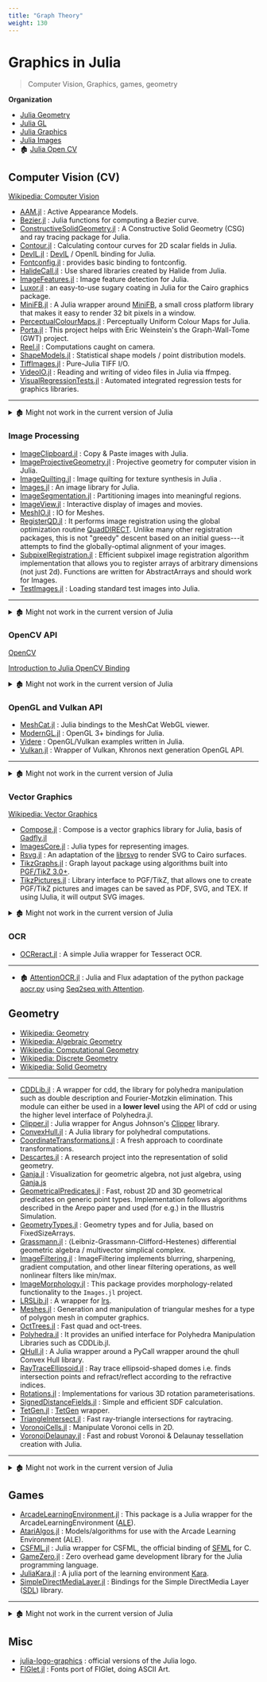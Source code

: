 ```yaml
---
title: "Graph Theory"
weight: 130
---
```


# Graphics in Julia

> Computer Vision, Graphics, games, geometry

**Organization**

- [Julia Geometry](https://github.com/JuliaGeometry)
- [Julia GL](https://github.com/JuliaGL)
- [Julia Graphics](https://github.com/JuliaGraphics)
- [Julia Images](https://github.com/JuliaImages)
- 🏚️ [Julia Open CV](https://github.com/JuliaOpenCV)

## Computer Vision (CV)

[Wikipedia: Computer Vision](https://en.wikipedia.org/wiki/Category:Computer_vision)

- [AAM.jl](https://github.com/dfdx/AAM.jl) : Active Appearance Models.
- [Bezier.jl](https://github.com/dronir/Bezier.jl) : Julia functions for computing a Bezier curve.
- [ConstructiveSolidGeometry.jl](https://github.com/jtramm/ConstructiveSolidGeometry.jl) : A Constructive Solid Geometry (CSG) and ray tracing package for Julia.
- [Contour.jl](https://github.com/JuliaGeometry/Contour.jl) : Calculating contour curves for 2D scalar fields in Julia.
- [DevIL.jl](https://github.com/JuliaGL/DevIL.jl) : [DevIL](https://github.com/DentonW/DevIL) / OpenIL binding for Julia.
- [Fontconfig.jl](https://github.com/JuliaGraphics/Fontconfig.jl) : provides basic binding to fontconfig.
- [HalideCall.jl](https://github.com/timholy/HalideCall.jl) : Use shared libraries created by Halide from Julia.
- [ImageFeatures.jl](https://github.com/JuliaImages/ImageFeatures.jl) : Image feature detection for Julia.
- [Luxor.jl](https://github.com/JuliaGraphics/Luxor.jl) : an easy-to-use sugary coating in Julia for the Cairo graphics package.
- [MiniFB.jl](https://github.com/aviks/MiniFB.jl) : A Julia wrapper around [MiniFB](https://github.com/emoon/minifb), a small cross platform library that makes it easy to render 32 bit pixels in a window.
- [PerceptualColourMaps.jl](https://github.com/peterkovesi/PerceptualColourMaps.jl) : Perceptually Uniform Colour Maps for Julia.
- [Porta.jl](https://github.com/iamazadi/Porta.jl) : This project helps with Eric Weinstein's the Graph-Wall-Tome (GWT) project.
- [Reel.jl](https://github.com/shashi/Reel.jl) : Computations caught on camera.
- [ShapeModels.jl](https://github.com/rened/ShapeModels.jl) : Statistical shape models / point distribution models.
- [TiffImages.jl](https://github.com/tlnagy/TiffImages.jl) : Pure-Julia TIFF I/O.
- [VideoIO.jl](https://github.com/JuliaIO/VideoIO.jl) : Reading and writing of video files in Julia via ffmpeg.
- [VisualRegressionTests.jl](https://github.com/JuliaPlots/VisualRegressionTests.jl) : Automated integrated regression tests for graphics libraries.

---

<details>

<summary>🏚️ Might not work in the current version of Julia</summary>

- 🏚️ [Blending.jl](https://github.com/dejakaymac/Blending.jl).
- 🏚️ [Ccv.jl](https://github.com/dhotson/Ccv.jl) : Julia bindings for libccv's SIFT image feature detection.
- 🏚️ [Click.jl](https://github.com/Matt5sean3/Click.jl) : Julia package for click maps and advanced interaction with graphics.
- 🏚️ [ColorBrewer.jl](https://github.com/timothyrenner/ColorBrewer.jl) : A Julia library for generating color brewer color schemes.
- 🏚️ [Curvelet.jl](https://github.com/fundamental/Curvelet.jl) : Implementation of the Uniform Discrete Curvelet Transform (UDCT).
- 🏚️ [DelayedBuffer.jl](https://github.com/jfsantos/DelayedBuffer.jl) : Delayed buffer view for Julia 1D arrays.
- 🏚️ [DrakeVisualizer.jl](https://github.com/rdeits/DrakeVisualizer.jl) : Interface to the RobotLocomotion Drake Visualizer tool from Julia. Use [MeshCat.jl][] instead.
- 🏚️ [Drawing.jl](https://github.com/andrewcooke/Drawing.jl) : A library for easy, extensible drawing (diagrams, lines, shapes).
- 🏚️ [GLWindow.jl](https://github.com/SimonDanisch/GLWindow.jl) : Create a window with an OpenGL context.
- 🏚️ [Konthe.jl](https://github.com/meggart/Konthe.jl) : Collection of convenience function for plotting using the OpenGL package.
- 🏚️ [Layout.jl](https://github.com/timholy/Layout.jl) : Graphics layout management for Julia.
- 🏚️ [LeafAreaIndex.jl](https://github.com/ETC-UA/LeafAreaIndex.jl) :  Package to calculate Leaf Area Index from Hemisperical Images.
- 🏚️ [LibOpenCV.jl](https://github.com/JuliaOpenCV/LibOpenCV.jl) : OpenCV library dependencies.
- 🏚️ [LineExtraction.jl](https://github.com/remusao/LineExtraction.jl) : Line extraction from an image (using Markovian model and energy minimization).
- 🏚️ [LuxRay.jl](https://github.com/SimonDanisch/LuxRay.jl) : Julia wrapper for LuxRay.
- 🏚️ [MeshSlicer.jl](https://github.com/sjkelly/MeshSlicer.jl) : A package for slicing meshes into polygons using Julialang.
- 🏚️ [NetworkViz.jl](https://github.com/abhijithanilkumar/NetworkViz.jl) : Julia Interface to visualize Graphs.
- 🏚️ [Painter.jl](https://github.com/andferrari/Painter.jl) : A Julia implementation of PAINTER (Polychromatic opticAl INTErferometric Reconstruction) algorithm.
- 🏚️ [SchroedingersSmoke.jl](https://github.com/SimonDanisch/SchroedingersSmoke.jl) : Schrödinger's Smoke.
- 🏚️ [SixelGraphics.jl](https://github.com/olofsen/SixelGraphics.jl) : A module for Julia implementing simple Sixel graphics.
- 🏚️ [Skia.jl](https://github.com/dcjones/Skia.jl) : Experimental [skia](https://github.com/google/skia) bindings. Skia is a complete 2D graphic library for drawing Text, Geometries, and Images.
- 🏚️ [ThreeJS.jl](https://github.com/rohitvarkey/ThreeJS.jl) : Julia interface to WebGL using Three-js custom elements and Patchwork.jl.
- 🏚️ [TIFF.jl](https://github.com/rephorm/TIFF.jl) : is the TIFF image file support for Julia.
- 🏚️ [VLFeat.jl](https://github.com/IHPostal/VLFeat.jl) : Julia wrappings for the VLFeat computer vision library.
- 🏚️ [WavefrontObj.jl](https://github.com/JuliaIO/WavefrontObj.jl) : Wafefront Obj importer.

</details>

### Image Processing

- [ImageClipboard.jl](https://github.com/hyrodium/ImageClipboard.jl) : Copy & Paste images with Julia.
- [ImageProjectiveGeometry.jl](https://github.com/peterkovesi/ImageProjectiveGeometry.jl) : Projective geometry for computer vision in Julia.
- [ImageQuilting.jl](https://github.com/JuliaEarth/ImageQuilting.jl) : Image quilting for texture synthesis in Julia .
- [Images.jl](https://github.com/JuliaImages/Images.jl) : An image library for Julia.
- [ImageSegmentation.jl](https://github.com/JuliaImages/ImageSegmentation.jl) : Partitioning images into meaningful regions.
- [ImageView.jl](https://github.com/JuliaImages/ImageView.jl) : Interactive display of images and movies.
- [MeshIO.jl](https://github.com/JuliaIO/MeshIO.jl) : IO for Meshes.
- [RegisterQD.jl](https://github.com/HolyLab/RegisterQD.jl) : It performs image registration using the global optimization routine [QuadDIRECT](https://github.com/timholy/QuadDIRECT.jl). Unlike many other registration packages, this is not "greedy" descent based on an initial guess---it attempts to find the globally-optimal alignment of your images.
- [SubpixelRegistration.jl](https://github.com/romainFr/SubpixelRegistration.jl) : Efficient subpixel image registration algorithm implementation that allows you to register arrays of arbitrary dimensions (not just 2d). Functions are written for AbstractArrays and should work for Images.
- [TestImages.jl](https://github.com/JuliaImages/TestImages.jl) : Loading standard test images into Julia.

---

<details>

<summary>🏚️ Might not work in the current version of Julia</summary>

- 🏚️ [ImageCL.jl](https://github.com/JuliaImages/ImageCL.jl) : Image processing with 🏚️ [OpenCL.jl](https://github.com/JuliaGPU/OpenCL.jl).

</details>

### OpenCV API

[OpenCV](https://docs.opencv.org/)

[Introduction to Julia OpenCV Binding](https://docs.opencv.org/master/d8/da4/tutorial_julia.html)

<details>

<summary>🏚️ Might not work in the current version of Julia</summary>

- 🏚️ [OpenCV.jl](https://github.com/JuliaOpenCV/OpenCV.jl) : The OpenCV (C++) interface for Julia.

</details>

### OpenGL and Vulkan API

- [MeshCat.jl][] : Julia bindings to the MeshCat WebGL viewer.
- [ModernGL.jl](https://github.com/JuliaGL/ModernGL.jl) : OpenGL 3+ bindings for Julia.
- [Videre](https://github.com/Gnimuc/Videre) : OpenGL/Vulkan examples written in Julia.
- [Vulkan.jl](https://github.com/JuliaGPU/Vulkan.jl) : Wrapper of Vulkan, Khronos next generation OpenGL API.

---

<details>

<summary>🏚️ Might not work in the current version of Julia</summary>

- 🏚️ [Draw3D.jl](https://github.com/ssfrr/Draw3D.jl) : A 3D graphics package with a Julia API, built on OpenGL.
- 🏚️ [julia-opengl-demos](https://github.com/ssfrr/julia-opengl-demos) : A holding place for demos and tutorials as @ssfrr learns OpenGL in Julia, using GLFW.jl and OpenGL.jl.
- 🏚️ [Romeo.jl](https://github.com/SimonDanisch/Romeo.jl) : 3D visualizations and editing in Julia - OpenGL.
- 🏚️ [ShaderToy.jl](https://github.com/SimonDanisch/ShaderToy.jl) : Shade objects in Julia, created with GLVisualize.jl - OpenGL.

</details>

[MeshCat.jl]: https://github.com/rdeits/MeshCat.jl

### Vector Graphics

[Wikipedia: Vector Graphics](https://en.wikipedia.org/wiki/Category:Vector_graphics)

- [Compose.jl](https://github.com/GiovineItalia/Compose.jl) : Compose is a vector graphics library for Julia, basis of [Gadfly.jl](https://github.com/GiovineItalia/Gadfly.jl)
- [ImagesCore.jl](https://github.com/JuliaImages/ImagesCore.jl) : Julia types for representing images.
- [Rsvg.jl](https://github.com/lobingera/Rsvg.jl) : An adaptation of the [librsvg](https://wiki.gnome.org/LibRsvg) to render SVG to Cairo surfaces.
- [TikzGraphs.jl](https://github.com/JuliaTeX/TikzGraphs.jl) : Graph layout package using algorithms built into [PGF/TikZ 3.0+](http://www.ctan.org/pkg/pgf).
- [TikzPictures.jl](https://github.com/JuliaTeX/TikzPictures.jl) : Library interface to PGF/TikZ, that allows one to create PGF/TikZ pictures and images can be saved as PDF, SVG, and TEX. If using IJulia, it will output SVG images.

<details>

<summary>🏚️ Might not work in the current version of Julia</summary>

- 🏚️ [Smile.jl](https://github.com/sisl/Smile.jl) : A Julia wrapper for the Smile C+- Structural Modeling, Inference, and Learning Engine for Bayesian & Influence Networks.

</details>

### OCR

- [OCReract.jl](https://github.com/leferrad/OCReract.jl) : A simple Julia wrapper for Tesseract OCR.

---

- 🏚️ [AttentionOCR.jl](https://github.com/GantZA/AttentionOCR.jl) : Julia and Flux adaptation of the python package [aocr.py](https://github.com/emedvedev/attention-ocr) using [Seq2seq with Attention](https://github.com/merckxiaan/flux-seq2seq).

## Geometry

- [Wikipedia: Geometry](http://en.wikipedia.org/wiki/Geometry)
- [Wikipedia: Algebraic Geometry](http://en.wikipedia.org/wiki/Category:Algebraic_geometry)
- [Wikipedia: Computational Geometry](https://en.wikipedia.org/wiki/Computational_geometry)
- [Wikipedia: Discrete Geometry](https://en.wikipedia.org/wiki/Category:Discrete_geometry)
- [Wikipedia: Solid Geometry](https://en.wikipedia.org/wiki/Solid_geometry)

---

- [CDDLib.jl](https://github.com/JuliaPolyhedra/CDDLib.jl) : A wrapper for cdd, the library for polyhedra manipulation such as double description and Fourier-Motzkin elimination. This module can either be used in a **lower level** using the API of cdd or using the higher level interface of Polyhedra.jl.
- [Clipper.jl](https://github.com/JuliaGeometry/Clipper.jl) : Julia wrapper for Angus Johnson's [Clipper](http://www.angusj.com/delphi/clipper.php) library.
- [ConvexHull.jl](https://github.com/JuliaPolyhedra/ConvexHull.jl) : A Julia library for polyhedral computations.
- [CoordinateTransformations.jl](https://github.com/JuliaGeometry/CoordinateTransformations.jl) : A fresh approach to coordinate transformations.
- [Descartes.jl](https://github.com/sjkelly/Descartes.jl) : A research project into the representation of solid geometry.
- [Ganja.jl](https://github.com/chakravala/Ganja.jl) : Visualization for geometric algebra, not just algebra, using [Ganja.js](https://github.com/enkimute/ganja.js)
- [GeometricalPredicates.jl](https://github.com/JuliaGeometry/GeometricalPredicates.jl) : Fast, robust 2D and 3D geometrical predicates on generic point types. Implementation follows algorithms described in the Arepo paper and used (for e.g.) in the Illustris Simulation.
- [GeometryTypes.jl](https://github.com/JuliaGeometry/GeometryTypes.jl) : Geometry types and for Julia, based on FixedSizeArrays.
- [Grassmann.jl](https://github.com/chakravala/Grassmann.jl) : ⟨Leibniz-Grassmann-Clifford-Hestenes⟩ differential geometric algebra / multivector simplical complex.
- [ImageFiltering.jl](https://github.com/JuliaImages/ImageFiltering.jl) : ImageFiltering implements blurring, sharpening, gradient computation, and other linear filtering operations, as well nonlinear filters like min/max.
- [ImageMorphology.jl](https://github.com/JuliaImages/ImageMorphology.jl) : This package provides morphology-related functionality to the `Images.jl` project.
- [LRSLib.jl](https://github.com/JuliaPolyhedra/LRSLib.jl) : A wrapper for [lrs](http://cgm.cs.mcgill.ca/~avis/C/lrs.html).
- [Meshes.jl](https://github.com/JuliaGeometry/Meshes.jl) : Generation and manipulation of triangular meshes for a type of polygon mesh in computer graphics.
- [OctTrees.jl](https://github.com/JuliaGeometry/OctTrees.jl) : Fast quad and oct-trees.
- [Polyhedra.jl](https://github.com/JuliaPolyhedra/Polyhedra.jl) : It provides an unified interface for Polyhedra Manipulation Libraries such as CDDLib.jl.
- [QHull.jl](https://github.com/JuliaPolyhedra/QHull.jl) : A Julia wrapper around a PyCall wrapper around the qhull Convex Hull library.
- [RayTraceEllipsoid.jl](https://github.com/JuliaGeometry/RayTraceEllipsoid.jl) : Ray trace ellipsoid-shaped domes i.e. finds intersection points and refract/reflect according to the refractive indices.
- [Rotations.jl](https://github.com/JuliaGeometry/Rotations.jl) : Implementations for various 3D rotation parameterisations.
- [SignedDistanceFields.jl](https://github.com/JuliaGraphics/SignedDistanceFields.jl) : Simple and efficient SDF calculation.
- [TetGen.jl](https://github.com/JuliaGeometry/TetGen.jl) : [TetGen](https://wias-berlin.de/software/index.jsp?id=TetGen&lang=1) wrapper.
- [TriangleIntersect.jl](https://github.com/JuliaGeometry/TriangleIntersect.jl) : Fast ray-triangle intersections for raytracing.
- [VoronoiCells.jl](https://github.com/JuliaGeometry/VoronoiCells.jl) : Manipulate Voronoi cells in 2D.
- [VoronoiDelaunay.jl](https://github.com/JuliaGeometry/VoronoiDelaunay.jl) : Fast and robust Voronoi & Delaunay tessellation creation with Julia.

---

<details>

<summary>🏚️ Might not work in the current version of Julia</summary>

- 🏚️ [AffineSpaces.jl](https://github.com/anj1/AffineSpaces.jl) : Uniform representation and computational geometry on affine subspaces (points, lines, planes, etc.) in Rⁿ.
- 🏚️ [AffineTransforms.jl](https://github.com/timholy/AffineTransforms.jl) : Computational geometry with affine transformations for conversion among different representations (mostly between rotation matrices and axis-angle).
- 🏚️ [CHull2d.jl](https://github.com/cc7768/CHull2d.jl) : Variety of algorithms for taking the convex hull of 2 dimensional sets of points.
- 🏚️ [D4.jl](https://github.com/khwilson/D4.jl) : An attempted implementation of Enumerating Quartic Dihedral Extensions of Q by Cohen, Diaz y Diaz, and Olivier in Composito Mathematica 2002.
- 🏚️ [GeoAlg.jl](https://github.com/andrioni/GeoAlg.jl) : A basic geometric
- 🏚️ [Geometry2D.jl](https://github.com/mroughan/Geometry2D.jl) : 2D computational geometry package for Julia programming language.
- 🏚️ [LatticeVis.jl](https://github.com/ffreyer/LatticeVis.jl).
- 🏚️ [mbr.jl](https://github.com/intdxdt/mbr.jl) : axis aligned minimum bounding box.
- 🏚️ [ols.jl](https://github.com/forio/ols.jl) : Julia type for multiple (multivariate) regression using OLS - Performs least squared regression on linear equations of multiple independent variables.
algebra library in Julia.

</details>

## Games

- [ArcadeLearningEnvironment.jl](https://github.com/JuliaReinforcementLearning/ArcadeLearningEnvironment.jl) : This package is a Julia wrapper for the ArcadeLearningEnvironment ([ALE](https://github.com/mgbellemare/Arcade-Learning-Environment)).
- [AtariAlgos.jl](https://github.com/tbreloff/AtariAlgos.jl) : Models/algorithms for use with the Arcade Learning Environment (ALE).
- [CSFML.jl](https://github.com/JuliaMultimedia/CSFML.jl) : Julia wrapper for CSFML, the official binding of [SFML](https://github.com/SFML/SFML) for C.
- [GameZero.jl](https://github.com/aviks/GameZero.jl) : Zero overhead game development library for the Julia programming language.
- [JuliaKara.jl](https://github.com/sebastianpech/JuliaKara.jl) : A julia port of the learning environment [Kara](http://www.swisseduc.ch/informatik/karatojava/).
- [SimpleDirectMediaLayer.jl](https://github.com/JuliaMultimedia/SimpleDirectMediaLayer.jl) : Bindings for the Simple DirectMedia Layer ([SDL](https://www.libsdl.org/)) library.

---

<details>

<summary>🏚️ Might not work in the current version of Julia</summary>

- 🏚️ [ArcadeLearningEnvironment.jl](https://github.com/nowozin/ArcadeLearningEnvironment.jl) : ArcadeLearningEnvironment Julia interface.
- 🏚️ [eve.jl](https://github.com/barcharcraz/eve.jl) : Julia library for interacting with Eve Online.
- 🏚️ [Quake2.jl](https://github.com/jayschwa/Quake2.jl) : Experimental Quake 2 map graphics engine written with Julia and modern OpenGL.
- 🏚️ [SFML.jl](https://github.com/zyedidia/SFML.jl) : A binding of the Game and Multimedia Library SFML.
- 🏚️ [SpaceShooter.jl](https://github.com/zyedidia/SpaceShooter.jl) : This is a small space shooter game made in Julia with SFML.jl.

</details>

## Misc

- [julia-logo-graphics](https://github.com/JuliaLang/julia-logo-graphics) : official versions of the Julia logo.
- [FIGlet.jl](https://github.com/kdheepak/FIGlet.jl) : Fonts port of FIGlet, doing ASCII Art.
